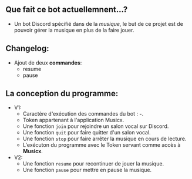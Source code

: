 ## Que fait ce bot actuellemnent...?
- Un bot Discord spécifié dans de la _musique_, le but de ce projet est de pouvoir gérer la musique en plus de la faire jouer.

## Changelog:
* Ajout de deux __commandes__:
    - resume
    - pause

## La conception du programme:
* V1:
    - Caractère d'exécution des commandes du bot : **-**.
    - Token appartenant à l'application Musicx.
    - Une fonction `join` pour rejoindre un salon vocal sur Discord.
    - Une fonction `quit` pour faire quitter d'un salon vocal.
    - Une fonction `stop` pour faire arrêter la musique en cours de lecture.
    - L'exécuton du programme avec le Token servant comme accès à __Musicx__.
* V2:
    - Une fonction `resume` pour recontinuer de jouer la musique.
    - Une fonction `pause` pour mettre en pause la musique.
